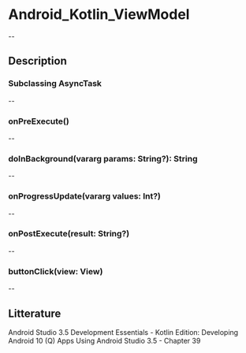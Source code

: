 # Android_Kotlin_ViewModel

--


## Description
### Subclassing AsyncTask
--

### onPreExecute()
--

### doInBackground(vararg params: String?): String
--

### onProgressUpdate(vararg values: Int?)
--

### onPostExecute(result: String?)
--

### buttonClick(view: View)
--


## Litterature
Android Studio 3.5 Development Essentials - Kotlin Edition: Developing Android 10 (Q) Apps Using Android Studio 3.5 - Chapter 39
